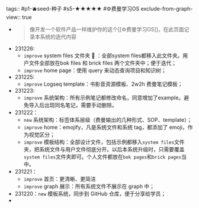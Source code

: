 tags:: #p1-🫐seed-种子 #s5-★★★★★ #⚙️费曼学习OS
exclude-from-graph-view:: true

- > 像开发一个软件产品一样维护你的这个[[⚙️费曼学习OS]]，在此页面记录本系统的迭代内容
- 231226:
	- `improve` system files 文件夹 📂 ：全部system files都移入此文件夹。用户文件全部放在bok files 和 brick files 两个文件夹中；便于迭代；
	- `improve` home page：使用 query 来动态查询项目和知识树；
- 231225:
	- `improve` Logseq template：书影音资源模板、2w2h 费曼笔记模板；
- 231223:
	- `improve` 系统架构：所有示例笔记都修改命名，同意增加了example。避免导入后出现同名笔记，需要手动删除。
- 231222：
	- `new` 系统架构：标签体系层级（费曼输出的几种形式、SOP、template）；
	- `improve` home：emojify，凡是系统文件和系统 tag，都添加了 emoji，作为视觉区分；
	- `improve` 模板结构：全部设计文件，包括示例都移入`system files`文件夹，把系统文件与用户文件彻底分开。以后本系统升级时，只需要覆盖`system files`文件夹即可。个人文件都放在`bok pages`和`brick pages`当中。
- 231221：
	- `improve` 首页：更清晰、更简洁
	- `improve` graph 展示：所有系统文件不展示在 graph 中；
- 231220：`new` 模板系统，同步到 GitHub 仓库，便于分享给学员；
-